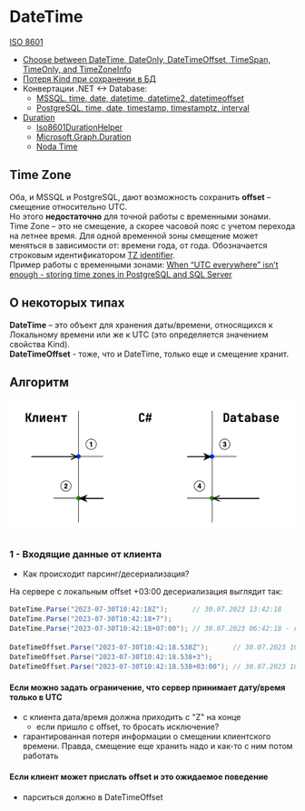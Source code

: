 # DateTime

[ISO 8601](https://en.wikipedia.org/wiki/ISO_8601)

- [Choose between DateTime, DateOnly, DateTimeOffset, TimeSpan, TimeOnly, and TimeZoneInfo](https://learn.microsoft.com/en-us/dotnet/standard/datetime/choosing-between-datetime)
- [Потеря Kind при сохранении в БД](./kind-set-on-reading-from-db.md)
- Конвертации .NET <-> Database:
  - [MSSQL. time, date, datetime, datetime2, datetimeoffset](mssql-time-date-datime-datime2-datetimeoffset.md)
  - [PostgreSQL. time, date, timestamp, timestamptz, interval](postgresql-time-date-timestamp-timestamptz-interval.md)
- [Duration](https://en.wikipedia.org/wiki/ISO_8601#Durations)
  - [Iso8601DurationHelper](https://www.nuget.org/packages/Iso8601DurationHelper)
  - [Microsoft.Graph.Duration](https://learn.microsoft.com/en-us/dotnet/api/microsoft.graph.duration)
  - [Noda Time](https://stackoverflow.com/questions/74155954/how-can-i-parse-iso-8601s-pndtnhnmn-ns-format-in-c-net#answer-74156166)

## Time Zone

Оба, и MSSQL и PostgreSQL, дают возможность сохранить **offset** – смещение относительно UTC.  
Но этого **недостаточно** для точной работы с временными зонами.  
Time Zone – это не смещение, а скорее часовой пояс с учетом перехода на летнее время. Для одной временной зоны смещение может меняться в зависимости от: времени года, от года. Обозначается строковым идентификатором [TZ identifier](https://en.wikipedia.org/wiki/List_of_tz_database_time_zones).  
Пример работы с временными зонами: [When “UTC everywhere” isn’t enough - storing time zones in PostgreSQL and SQL Server](https://www.roji.org/storing-timezones-in-the-db)

## О некоторых типах

**DateTime** – это объект для хранения даты/времени, относящихся к Локальному времени или же к UTC (это определяется значением свойства Kind).  
**DateTimeOffset** - тоже, что и DateTime, только еще и смещение хранит.

## Алгоритм

![](./pic/datetime-exchange.png)

### 1 - Входящие данные от клиента

- Как происходит парсинг/десериализация?

На сервере с локальным offset +03:00 десериализация выглядит так:

```csharp
DateTime.Parse("2023-07-30T10:42:18Z");      // 30.07.2023 13:42:18
DateTime.Parse("2023-07-30T10:42:18+7");
DateTime.Parse("2023-07-30T10:42:18+07:00"); // 30.07.2023 06:42:18 - конвертнулось относительно локального времени сервера!

DateTimeOffset.Parse("2023-07-30T10:42:18.538Z");      // 30.07.2023 10:42:18 +00:00
DateTimeOffset.Parse("2023-07-30T10:42:18.538+3");
DateTimeOffset.Parse("2023-07-30T10:42:18.538+03:00"); // 30.07.2023 10:42:18 +03:00 
```

#### Если можно задать ограничение, что сервер принимает дату/время только в UTC

- с клиента дата/время должна приходить c "Z" на конце
  - если пришло с offset, то бросать исключение?
- гарантированная потеря информации о смещении клиентского времени. Правда, смещение еще хранить надо и как-то с ним потом работать

#### Если клиент может прислать offset и это ожидаемое поведение

- парситься должно в DateTimeOffset 
